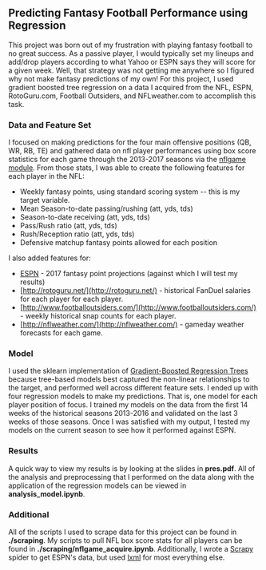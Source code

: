 ## Predicting Fantasy Football Performance using Regression  

This project was born out of my frustration with playing fantasy football to no great success. As a passive player, I would typically set my lineups and add/drop players according to what Yahoo or ESPN says they will score for a given week. Well, that strategy was not getting me anywhere so I figured why not make fantasy predictions of my own! For this project, I used gradient boosted tree regression on a data I acquired from the NFL, ESPN, RotoGuru.com, Football Outsiders, and NFLweather.com to accomplish this task.

### Data and Feature Set  

I focused on making predictions for the four main offensive positions (QB, WR, RB, TE) and gathered data on nfl player performances using box score statistics for each game through the 2013-2017 seasons via the [nflgame module](https://github.com/BurntSushi/nflgame). From those stats, I was able to create the following features for each player in the NFL:  

- Weekly fantasy points, using standard scoring system -- this is my target variable.
- Mean Season-to-date passing/rushing  (att, yds, tds)
- Season-to-date receiving  (att, yds, tds)
- Pass/Rush ratio  (att, yds, tds)
- Rush/Reception ratio  (att, yds, tds)
- Defensive matchup fantasy points allowed for each position  

I also added features for:  
- [ESPN](http://games.espn.com/ffl/tools/projections?) - 2017 fantasy point projections (against which I will test my results)
- [http://rotoguru.net/](http://rotoguru.net/) - historical FanDuel salaries for each player for each player.  
- [http://www.footballoutsiders.com/](http://www.footballoutsiders.com/) - weekly historical snap counts for each player.  
- [http://nflweather.com/](http://nflweather.com/) - gameday weather forecasts for each game.  

### Model  
I used the sklearn implementation of [Gradient-Boosted Regression Trees](http://scikit-learn.org/stable/modules/generated/sklearn.ensemble.GradientBoostingRegressor.html) because tree-based models best captured the non-linear relationships to the target, and performed well across different feature sets. I ended up with four regression models to make my predictions. That is, one model for each player position of focus. I trained my models on the data from the first 14 weeks of the historical seasons 2013-2016 and validated on the last 3 weeks of those seasons. Once I was satisfied with my output, I tested my models on the current season to see how it performed against ESPN.  

### Results  
A quick way to view my results is by looking at the slides in **pres.pdf**. All of the analysis and preprocessing that I performed on the data along with the application of the regression models can be viewed in **analysis_model.ipynb**.

### Additional  
All of the scripts I used to scrape data for this project can be found in **./scraping**. My scripts to pull NFL box score stats for all players can be found in **./scraping/nflgame_acquire.ipynb**. Additionally, I wrote a [Scrapy](https://docs.scrapy.org/en/latest/) spider to get ESPN's data, but used [lxml](http://lxml.de/lxmlhtml.html) for most everything else.